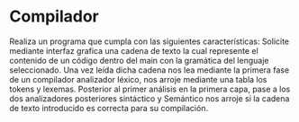 # Compilador
 Realiza un programa que cumpla con las siguientes características:  Solicite mediante interfaz grafica una cadena de texto la cual represente el contenido de un código dentro del main con la gramática del lenguaje seleccionado.     Una vez leída dicha cadena nos lea mediante la primera fase de un compilador analizador léxico, nos arroje mediante una tabla los tokens y lexemas.  Posterior al primer análisis en la primera capa, pase a los dos analizadores posteriores sintáctico y Semántico nos arroje si la cadena de texto introducido es correcta para su compilación.
